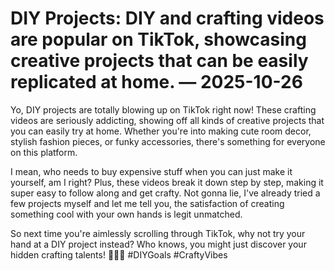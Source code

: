 # DIY Projects: DIY and crafting videos are popular on TikTok, showcasing creative projects that can be easily replicated at home. — 2025-10-26

Yo, DIY projects are totally blowing up on TikTok right now! These crafting videos are seriously addicting, showing off all kinds of creative projects that you can easily try at home. Whether you're into making cute room decor, stylish fashion pieces, or funky accessories, there's something for everyone on this platform.

I mean, who needs to buy expensive stuff when you can just make it yourself, am I right? Plus, these videos break it down step by step, making it super easy to follow along and get crafty. Not gonna lie, I've already tried a few projects myself and let me tell you, the satisfaction of creating something cool with your own hands is legit unmatched.

So next time you're aimlessly scrolling through TikTok, why not try your hand at a DIY project instead? Who knows, you might just discover your hidden crafting talents! 🔨🎨💫 #DIYGoals #CraftyVibes